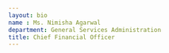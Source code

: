 ```yaml
---
layout: bio
name : Ms. Nimisha Agarwal
department: General Services Administration
title: Chief Financial Officer
---
```

